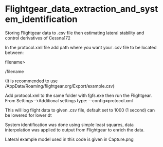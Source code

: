 # Flightgear_data_extraction_and_system_identification

Storing Flightgear data to .csv file then estimating lateral stability and control derivatives of Cessna172

In the protocol.xml file add path where you want your .csv file to be located between:

   filename>
   
   /filename
   
(It is recommended to use /AppData/Roaming/flightgear.org/Export/example.csv)

Add protocol.xml to the same folder with fgfs.exe then run the Flightgear. From Settings-->Additional settings type: --config=protocol.xml

This will log flight data to given .csv file, default set to 1000 (1 second) can be lowered for lower dt 

System identification was done using simple least squares, data interpolation was applied to output from Flightgear to enrich the data.

Lateral example model used in this code is given in Capture.png
